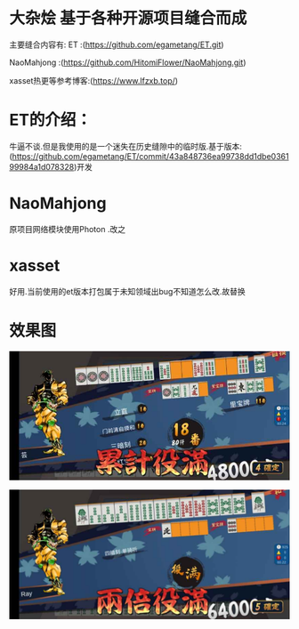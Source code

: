
# 大杂烩 基于各种开源项目缝合而成
主要缝合内容有: 
ET :(https://github.com/egametang/ET.git)

NaoMahjong :(https://github.com/HitomiFlower/NaoMahjong.git)

xasset热更等参考博客:(https://www.lfzxb.top/)

# ET的介绍：
牛逼不谈.但是我使用的是一个迷失在历史缝隙中的临时版.基于版本:(https://github.com/egametang/ET/commit/43a848736ea99738dd1dbe036199984a1d078328)开发
# NaoMahjong
原项目网络模块使用Photon .改之
# xasset
好用.当前使用的et版本打包属于未知领域出bug不知道怎么改.故替换

# 效果图

![实际效果图1](https://github.com/wryl/MahjoneET/blob/main/yaku.jpg)

![实际效果图2](https://github.com/wryl/MahjoneET/blob/main/yakuman.jpg)